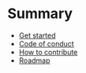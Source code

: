 # Summary

* [Get started](./README.md)
* [Code of conduct](./CODE_OF_CONDUCT.md)
* [How to contribute](./CONTRIBUTING.md)
* [Roadmap](./plugin-api-roadmap.md)

